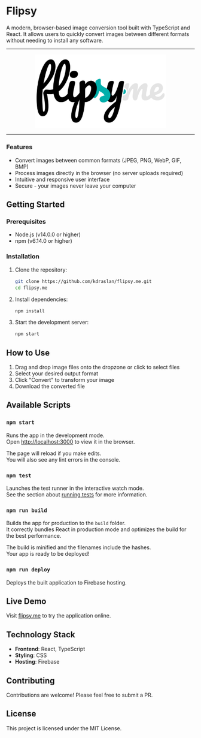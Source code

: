 # Flipsy
A modern, browser-based image conversion tool built with TypeScript and React. It allows users to quickly convert images between different formats without needing to install any software.
___

<p align="center">
  <img src="assets/logo.svg" alt="Flipsy Logo" width="350" />
</p>

---

### Features

- Convert images between common formats (JPEG, PNG, WebP, GIF, BMP)
- Process images directly in the browser (no server uploads required)
- Intuitive and responsive user interface
- Secure - your images never leave your computer

## Getting Started

### Prerequisites

- Node.js (v14.0.0 or higher)
- npm (v6.14.0 or higher)

### Installation

1. Clone the repository:
   ```bash
   git clone https://github.com/kdraslan/flipsy.me.git
   cd flipsy.me
   ```

2. Install dependencies:
   ```bash
   npm install
   ```

3. Start the development server:
   ```bash
   npm start
   ```

## How to Use

1. Drag and drop image files onto the dropzone or click to select files
2. Select your desired output format
3. Click "Convert" to transform your image
4. Download the converted file

## Available Scripts

### `npm start`

Runs the app in the development mode.\
Open [http://localhost:3000](http://localhost:3000) to view it in the browser.

The page will reload if you make edits.\
You will also see any lint errors in the console.

### `npm test`

Launches the test runner in the interactive watch mode.\
See the section about [running tests](https://facebook.github.io/create-react-app/docs/running-tests) for more information.

### `npm run build`

Builds the app for production to the `build` folder.\
It correctly bundles React in production mode and optimizes the build for the best performance.

The build is minified and the filenames include the hashes.\
Your app is ready to be deployed!

### `npm run deploy`

Deploys the built application to Firebase hosting.

## Live Demo

Visit [flipsy.me](https://flipsy.me) to try the application online.

## Technology Stack

- **Frontend**: React, TypeScript
- **Styling**: CSS
- **Hosting**: Firebase

## Contributing

Contributions are welcome! Please feel free to submit a PR.

## License

This project is licensed under the MIT License.
